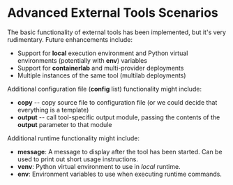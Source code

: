 # Advanced External Tools Scenarios

The basic functionality of external tools has been implemented, but it's very rudimentary. Future enhancements include:

* Support for **local** execution environment and Python virtual environments (potentially with **env**) variables
* Support for **containerlab** and multi-provider deployments
* Multiple instances of the same tool (multilab deployments)

Additional configuration file (**config** list) functionality might include:

* **copy** -- copy source file to configuration file (or we could decide that everything is a template)
* **output** -- call tool-specific output module, passing the contents of the **output** parameter to that module

Additional runtime functionality might include:

* **message**: A message to display after the tool has been started. Can be used to print out short usage instructions.
* **venv**: Python virtual environment to use in *local* runtime.
* **env**: Environment variables to use when executing runtime commands.
